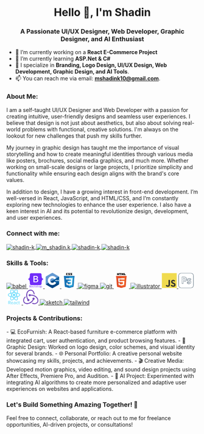 <h1 align="center">Hello 👋, I'm Shadin</h1>
<h3 align="center">A Passionate UI/UX Designer, Web Developer, Graphic Designer, and AI Enthusiast</h3>

- 🔭 I’m currently working on a **React E-Commerce Project**
- 🌱 I’m currently learning **ASP.Net & C#**
- 💼 I specialize in **Branding, Logo Design, UI/UX Design, Web Development, Graphic Design, and AI Tools**.
- 📫 You can reach me via email: **mshadink10@gmail.com**.

<h3 align="left">About Me:</h3>
<p align="left">
  I am a self-taught UI/UX Designer and Web Developer with a passion for creating intuitive, user-friendly designs and seamless user experiences. I believe that design is not just about aesthetics, but also about solving real-world problems with functional, creative solutions. I'm always on the lookout for new challenges that push my skills further.
</p>

<p align="left">
  My journey in graphic design has taught me the importance of visual storytelling and how to create meaningful identities through various media like posters, brochures, social media graphics, and much more. Whether working on small-scale designs or large projects, I prioritize simplicity and functionality while ensuring each design aligns with the brand's core values.
</p>

<p align="left">
  In addition to design, I have a growing interest in front-end development. I’m well-versed in React, JavaScript, and HTML/CSS, and I’m constantly exploring new technologies to enhance the user experience. I also have a keen interest in AI and its potential to revolutionize design, development, and user experiences.
</p>

<h3 align="left">Connect with me:</h3>
<p align="left">
  <a href="https://linkedin.com/in/shadin-k" target="blank">
    <img align="center" src="https://raw.githubusercontent.com/rahuldkjain/github-profile-readme-generator/master/src/images/icons/Social/linked-in-alt.svg" alt="shadin-k" height="30" width="40" />
  </a>
  <a href="https://instagram.com/m_shadin.k" target="blank">
    <img align="center" src="https://raw.githubusercontent.com/rahuldkjain/github-profile-readme-generator/master/src/images/icons/Social/instagram.svg" alt="m_shadin.k" height="30" width="40" />
  </a>
  <a href="https://x.com/mshadink" target="blank">
    <img align="center" src="https://raw.githubusercontent.com/rahuldkjain/github-profile-readme-generator/master/src/images/icons/Social/twitter.svg" alt="shadin-k" height="30" width="40" />
  </a>
  <a href="https://github.com/shadin-ui" target="blank">
    <img align="center" src="https://raw.githubusercontent.com/rahuldkjain/github-profile-readme-generator/master/src/images/icons/Social/github.svg" alt="shadin-k" height="30" width="40" />
  </a>
</p>

<h3 align="left">Skills & Tools:</h3>

<p align="left"> <a href="https://babeljs.io/" target="_blank" rel="noreferrer"> <img src="https://www.vectorlogo.zone/logos/babeljs/babeljs-icon.svg" alt="babel" width="40" height="40"/> </a> <a href="https://getbootstrap.com" target="_blank" rel="noreferrer"> <img src="https://raw.githubusercontent.com/devicons/devicon/master/icons/bootstrap/bootstrap-plain-wordmark.svg" alt="bootstrap" width="40" height="40"/> </a> <a href="https://www.w3schools.com/cpp/" target="_blank" rel="noreferrer"> <img src="https://raw.githubusercontent.com/devicons/devicon/master/icons/cplusplus/cplusplus-original.svg" alt="cplusplus" width="40" height="40"/> </a> <a href="https://www.w3schools.com/css/" target="_blank" rel="noreferrer"> <img src="https://raw.githubusercontent.com/devicons/devicon/master/icons/css3/css3-original-wordmark.svg" alt="css3" width="40" height="40"/> </a> <a href="https://www.figma.com/" target="_blank" rel="noreferrer"> <img src="https://www.vectorlogo.zone/logos/figma/figma-icon.svg" alt="figma" width="40" height="40"/> </a> <a href="https://git-scm.com/" target="_blank" rel="noreferrer"> <img src="https://www.vectorlogo.zone/logos/git-scm/git-scm-icon.svg" alt="git" width="40" height="40"/> </a> <a href="https://www.w3.org/html/" target="_blank" rel="noreferrer"> <img src="https://raw.githubusercontent.com/devicons/devicon/master/icons/html5/html5-original-wordmark.svg" alt="html5" width="40" height="40"/> </a> <a href="https://www.adobe.com/in/products/illustrator.html" target="_blank" rel="noreferrer"> <img src="https://www.vectorlogo.zone/logos/adobe_illustrator/adobe_illustrator-icon.svg" alt="illustrator" width="40" height="40"/> </a> <a href="https://developer.mozilla.org/en-US/docs/Web/JavaScript" target="_blank" rel="noreferrer"> <img src="https://raw.githubusercontent.com/devicons/devicon/master/icons/javascript/javascript-original.svg" alt="javascript" width="40" height="40"/> </a> <a href="https://www.photoshop.com/en" target="_blank" rel="noreferrer"> <img src="https://raw.githubusercontent.com/devicons/devicon/master/icons/photoshop/photoshop-line.svg" alt="photoshop" width="40" height="40"/> </a> <a href="https://reactjs.org/" target="_blank" rel="noreferrer"> <img src="https://raw.githubusercontent.com/devicons/devicon/master/icons/react/react-original-wordmark.svg" alt="react" width="40" height="40"/> </a> <a href="https://redux.js.org" target="_blank" rel="noreferrer"> <img src="https://raw.githubusercontent.com/devicons/devicon/master/icons/redux/redux-original.svg" alt="redux" width="40" height="40"/> </a> <a href="https://www.sketch.com/" target="_blank" rel="noreferrer"> <img src="https://www.vectorlogo.zone/logos/sketchapp/sketchapp-icon.svg" alt="sketch" width="40" height="40"/> </a> <a href="https://tailwindcss.com/" target="_blank" rel="noreferrer"> <img src="https://www.vectorlogo.zone/logos/tailwindcss/tailwindcss-icon.svg" alt="tailwind" width="40" height="40"/> </a> </p>

<h3 align="left">Projects & Contributions:</h3>
- 💻 EcoFurnish: A React-based furniture e-commerce platform with integrated cart, user authentication, and product browsing features.
- 🎨 Graphic Design: Worked on logo design, color schemes, and visual identity for several brands.
- 🌐 Personal Portfolio: A creative personal website showcasing my skills, projects, and achievements.
- 🎬 Creative Media: Developed motion graphics, video editing, and sound design projects using After Effects, Premiere Pro, and Audition.
- 🤖 AI Project: Experimented with integrating AI algorithms to create more personalized and adaptive user experiences on websites and applications.

<h3 align="left">Let's Build Something Amazing Together! 🚀</h3>
<p align="left">Feel free to connect, collaborate, or reach out to me for freelance opportunities, AI-driven projects, or consultations!</p>
